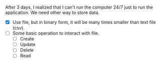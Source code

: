 After 3 days, I realized that I can't run the computer 24/7 just to run the application. We need other way to store data.
- [x] Use file, but in binary form, it will be many times smaller than text file (csv).
- [ ] Some basic operation to interact with file.
  - [ ] Create
  - [ ] Update
  - [ ] Delete
  - [ ] Read
